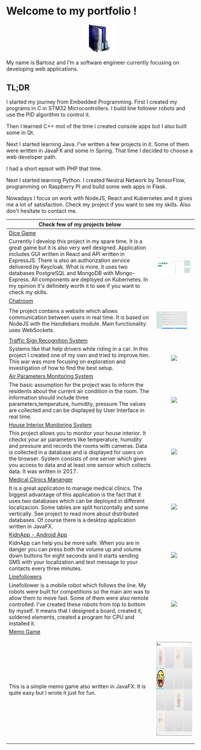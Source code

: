 # Welcome to my portfolio ! 

<p align="center"><img src="./folder.png" width="15%;" ></p>

My name is Bartosz and I’m a software engineer currently focusing on developing web applications.

## TL;DR

I started my journey from Embedded Programming. 
First I created my programs in C in STM32 Microcontrollers.
I build line follower robots and use the PID algorithm to control it.

Then I learned C++ mot of the time i created console apps but I also built some in Qt. 

Next I started learning Java. 
I've written a few projects in it. 
Some of them were written in JavaFX and some in Spring. 
That time I decided to choose a web developer path.

I had a short episot with PHP that time.

Next I started learning Python.
I created Neutral Network by TensorFlow, programming on Raspberry PI and build some web apps in Flask.

Nowadays I focus on work with NodeJS, React and Kubernetes and it gives me a lot of satisfaction. 
Check my project if you want to see my skills. Also don't hesitate to contact me.

| Check few of my projects below | |
| --- | --- |
|[Dice Game](https://github.com/Bartosz95/dice-game)| |
| Currently I develop this project in my spare time. It is a great game but it is also very well designed. Application includes GUI written in React and API written in ExpressJS. There is also an authorization service delivered by Keycloak. What is more, it uses two databases PostgreSQL and MongoDB with Mongo-Express. All components are deployed on Kubernetes. In my opinion it's definitely worth it to see if you want to check my skills. |<p align="center"><p align="center"><img src="https://github.com/Bartosz95/dice-game/blob/master/gui/public/img/tom1.png"></p>|
|[Chatroom](https://github.com/Bartosz95/chat-room)| |
|The project contains a website which allows communication between users in real time. It is based on NodeJS with the Handlebars module. Main functionality uses  WebSockets. | <p align="center"><p align="center"><img src="https://github.com/Bartosz95/chat-room/blob/master/doc/chat3.png"></p> |
|[Traffic Sign Recognition System](https://github.com/Bartosz95/traffic-sign-recognition)| |
|Systems like that help drivers while riding in a car. In this project I created one of my own and tried to improve him. This war was more focusing on exploration and investigation of how to find the best setup. | <p align="center"><p align="center"><img src="https://github.com/Bartosz95/traffic-sign-recognition/blob/master/doc/img/27center.jpg"></p> |
|[Air Parameters Monitoring System](https://github.com/Bartosz95/air-parameters-monitoring)| |
|The basic assumption for the project was to inform the residents about the current air condition in the room. The information should include three parameters,temperature, humidity, pressure The values are collected and can be displayed by User Interface in real time. | <p align="center"><p align="center"><img width="180px;" src="https://github.com/Bartosz95/air-parameters-monitoring/blob/master/doc/graphs.png"></p> |
|[House Interior Monitoring System](https://github.com/Bartosz95/house-interior-monitor)| | |
|This project allows you to monitor your house interior. It checks your air parameters like temperature, humidity and pressure and records the rooms with cameras. Data is collected in a database and is displayed for users on the browser. System consists of one server which gives you access to data and at least one sensor which collects data. It was written in 2017. | <p align="center"><p align="center"><img src="https://github.com/Bartosz95/house-interior-monitor/blob/master/doc/rec.PNG"></p> |
|[Medical Clinics Mananger](https://github.com/Bartosz95/medical-clinics-mananger) | |
|It is a great application to manage medical clinics. The biggest advantage of this application is the fact that it uses two databases which can be deployed in different localizacion. Some tables are split horizontally and some vertically. See project to read more about distributed databases. Of course there is a desktop application written in JavaFX. | <p align="center"><p align="center"><img src="https://github.com/Bartosz95/medical-clinics-mananger/blob/master/doc/3.png" ></p>|
|[KidnApp - Android App](https://github.com/Bartosz95/KidnApp)||
KidnApp can help you be more safe. When you are in danger you can press both the volume up and volume down buttons for eight seconds and it starts sending SMS with your localization and text message to your contacts every three minutes. | <p align="center"><p align="center"><img src="https://github.com/Bartosz95/KidnApp/blob/master/Description/photo/menu.png" WIDTH="180px;"></p> |
|[Linefollowers](https://github.com/Bartosz95/linefollowers)| |
|Linefollower is a mobile robot which follows the line. My robots were built for competitions so the main aim was to allow them to move fast. Some of them were also remote controlled. I've created these robots from top to bottom by myself. It means that I designed a board, created it, soldered elements, created a program for CPU and installed it. | <p align="center"><p align="center"><img src="https://github.com/Bartosz95/linefollowers/blob/master/doc/front.jpg"></p> |
|[Memo Game](https://github.com/Bartosz95/memo-game)| |
| This is a simple memo game also written in JavaFX. It is quite easy but I wrote it just for fun. | <p align="center"><p align="center"><img src="https://github.com/Bartosz95/memo-game/blob/master/description-images/game.PNG" height="250px;"></p> |
